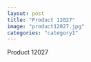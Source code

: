 ```yaml
---
layout: post
title: "Product 12027"
image: "product12027.jpg"
categories: "category1"
---
```

Product 12027
